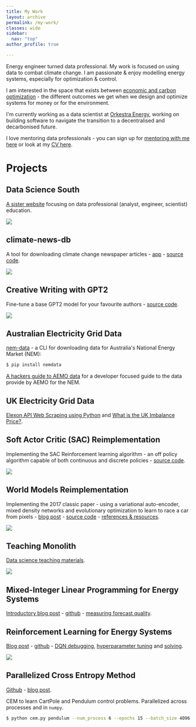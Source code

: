 ```yaml
---
title: My Work
layout: archive
permalink: /my-work/
classes: wide
sidebar:
  nav: "top"
author_profile: true

---
```


Energy engineer turned data professional.  My work is focused on using data to combat climate change.   I am passionate & enjoy modelling energy systems, especially for optimization & control.

I am interested in the space that exists between [economic and carbon optimization](https://adgefficiency.com/space-between-money-and-the-planet/) - the different outcomes we get when we design and optimize systems for money or for the environment.

I'm currently working as a data scientist at [Orkestra Energy](https://www.orkestra.energy), working on building software to navigate the transition to a decentralised and decarbonised future.

I love mentoring data professionals - you can sign up for [mentoring with me here](https://mentorcruise.com/mentor/AdamGreen/) or look at my [CV here](https://adgefficiency.com/cv.pdf).


# Projects

## Data Science South

[A sister website](https://datasciencesouth.com/) focusing on data professional (analyst, engineer, scientist) education.

![]({{"/assets/my-work/dss.png"}})


## climate-news-db

A tool for downloading climate change newspaper articles - [app](https://www.climate-news-db.com/) - [source code](https://github.com/ADGEfficiency/climate-news-db).

![]({{"/assets/my-work/db.png"}})

## Creative Writing with GPT2

Fine-tune a base GPT2 model for your favourite authors - [source code](https://github.com/ADGEfficiency/creative-writing-with-gpt2).

![]({{"/assets/my-work/creative.png"}})


## Australian Electricity Grid Data

[nem-data](https://github.com/ADGEfficiency/nem-data) - a CLI for downloading data for Australia's National Energy Market (NEM):

```bash
$ pip install nemdata
```

[A hackers guide to AEMO data](https://www.adgefficiency.com/hackers-aemo/) for a developer focused guide to the data provide by AEMO for the NEM.


## UK Electricity Grid Data

[Elexon API Web Scraping using Python](https://www.adgefficiency.com/elexon-api-web-scraping-using-python/) and [What is the UK Imbalance Price?](http://www.adgefficiency.com/what-is-the-uk-imbalance-price/).


## Soft Actor Critic (SAC) Reimplementation

Implementing the SAC Reinforcement learning algorithm - an off policy algorithm capable of both continuous and discrete policies - [source code](https://github.com/ADGEfficiency/sac).

![]({{"/assets/my-work/sac.png"}})


## World Models Reimplementation

Implementing the 2017 classic paper - using a variational auto-encoder, mixed density networks and evolutionary optimization to learn to race a car from pixels - [blog post](https://adgefficiency.com/world-models/) - [source code](https://github.com/ADGEfficiency/world-models) - [references & resources](https://github.com/ADGEfficiency/rl-resources/tree/master/world-models).

![]({{"/assets/my-work/world.png"}})


## Teaching Monolith

[Data science teaching materials](https://github.com/ADGEfficiency/teaching-monolith).

![]({{"/assets/my-work/monolith.png"}})


## Mixed-Integer Linear Programming for Energy Systems 

[Introductory blog post](https://adgefficiency.com/intro-energy-py-linear/) - [github](https://github.com/ADGEfficiency/energy-py-linear) - [measuring forecast quality](https://adgefficiency.com/energy-py-linear-forecast-quality/).


## Reinforcement Learning for Energy Systems

[Blog post](https://www.adgefficiency.com/energy_py-reinforcement-learning-for-energy-systems/) - [github](https://github.com/ADGEfficiency/energy-py) - [DQN debugging](https://www.adgefficiency.com/dqn-debugging/), [hyperparameter tuning](https://www.adgefficiency.com/dqn-tuning/) and [solving](https://www.adgefficiency.com/dqn-solving/).

![]({{"/assets/dqn_solving/fig1.png"}})


## Parallelized Cross Entropy Method

[Github](https://github.com/ADGEfficiency/cem) - [blog post](https://adgefficiency.com/cem/).

CEM to learn CartPole and Pendulum control problems.  Parallelized across processes and in `numpy`.

```bash
$ python cem.py pendulum --num_process 6 --epochs 15 --batch_size 4096
```
